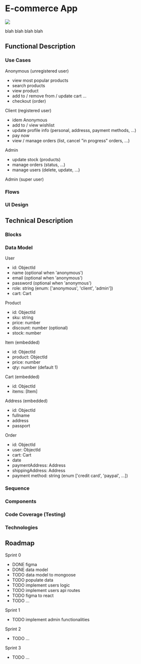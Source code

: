 # E-commerce App
![](https://media.giphy.com/media/LrA3M1Sor45lWPa3QB/giphy.gif)

blah blah blah blah

## Functional Description

###  Use Cases

Anonymous (unregistered user)
- view most popular products
- search products
- view product
- add to / remove from / update cart ...
- checkout (order)

Client (registered user)
- idem Anonymous
- add to / view wishlist
- update profile info (personal, addresss, payment methods, ...)
- pay now
- view / manage orders (list, cancel "in progress" orders, ...)

Admin
- update stock (products)
- manage orders (status, ...)
- manage users (delete, update, ...)

Admin (super user)

### Flows
### UI Design

## Technical Description

### Blocks

### Data Model

User
- id: ObjectId
- name (optional when 'anonymous')
- email (optional when 'anonymous')
- password (optional when 'anonymous')
- role: string (enum: ['anonymous', 'client', 'admin'])
- cart: Cart

Product
- id: ObjectId
- sku: string
- price: number
- discount: number (optional)
- stock: number

Item (embedded)
- id: ObjectId
- product: ObjectId
- price: number
- qty: number (default 1)

Cart (embedded)
- id: ObjectId
- items: [Item]

Address (embedded)
- id: ObjectId
- fullname
- address
- passport

Order
- id: ObjectId
- user: ObjectId
- cart: Cart
- date
- paymentAddress: Address
- shippingAddress: Address
- payment method: string (enum ['credit card', 'paypal', ...])

### Sequence
### Components
### Code Coverage (Testing)
### Technologies

## Roadmap

Sprint 0

- DONE figma
- DONE data model
- TODO data model to mongoose
- TODO populate data
- TODO implement users logic
- TODO implement users api routes
- TODO figma to react
- TODO ...

Sprint 1

- TODO implement admin functionalities

Sprint 2

- TODO ...

Sprint 3

- TODO ...